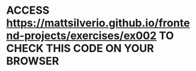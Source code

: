 # ACCESS https://mattsilverio.github.io/frontend-projects/exercises/ex002 TO CHECK THIS CODE ON YOUR BROWSER

